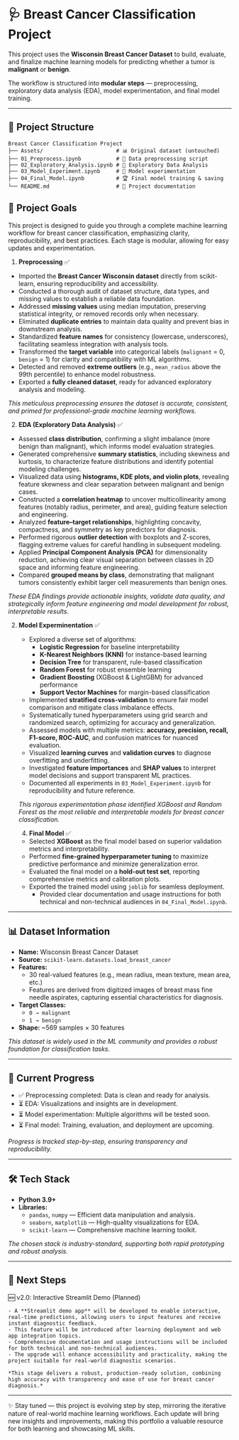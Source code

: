 # 🩺 Breast Cancer Classification Project

This project uses the **Wisconsin Breast Cancer Dataset** to build, evaluate, and finalize machine learning models for predicting whether a tumor is **malignant** or **benign**.  

The workflow is structured into **modular steps** — preprocessing, exploratory data analysis (EDA), model experimentation, and final model training.  

---

## 📂 Project Structure

```
Breast Cancer Classification Project  
├── Assets/                       # 📊 Original dataset (untouched)  
├── 01_Preprocess.ipynb           # 🧹 Data preprocessing script  
├── 02_Exploratory_Analysis.ipynb # 🔎 Exploratory Data Analysis  
├── 03_Model_Experiment.ipynb     # 🧪 Model experimentation  
├── 04_Final_Model.ipynb          # 🏆 Final model training & saving     
└── README.md                     # 📖 Project documentation  
```


## 🎯 Project Goals  

This project is designed to guide you through a complete machine learning workflow for breast cancer classification, emphasizing clarity, reproducibility, and best practices. Each stage is modular, allowing for easy updates and experimentation.

1. **Preprocessing** ✅  
  - Imported the **Breast Cancer Wisconsin dataset** directly from scikit-learn, ensuring reproducibility and accessibility.  
  - Conducted a thorough audit of dataset structure, data types, and missing values to establish a reliable data foundation.  
  - Addressed **missing values** using median imputation, preserving statistical integrity, or removed records only when necessary.  
  - Eliminated **duplicate entries** to maintain data quality and prevent bias in downstream analysis.  
  - Standardized **feature names** for consistency (lowercase, underscores), facilitating seamless integration with analysis tools.  
  - Transformed the **target variable** into categorical labels (`malignant` = 0, `benign` = 1) for clarity and compatibility with ML algorithms.  
  - Detected and removed **extreme outliers** (e.g., `mean_radius` above the 99th percentile) to enhance model robustness.  
  - Exported a **fully cleaned dataset**, ready for advanced exploratory analysis and modeling.  

  *This meticulous preprocessing ensures the dataset is accurate, consistent, and primed for professional-grade machine learning workflows.*  


2. **EDA (Exploratory Data Analysis)** ✅  
  - Assessed **class distribution**, confirming a slight imbalance (more benign than malignant), which informs model evaluation strategies.  
  - Generated comprehensive **summary statistics**, including skewness and kurtosis, to characterize feature distributions and identify potential modeling challenges.  
  - Visualized data using **histograms, KDE plots, and violin plots**, revealing feature skewness and clear separation between malignant and benign cases.  
  - Constructed a **correlation heatmap** to uncover multicollinearity among features (notably radius, perimeter, and area), guiding feature selection and engineering.  
  - Analyzed **feature–target relationships**, highlighting concavity, compactness, and symmetry as key predictors for diagnosis.  
  - Performed rigorous **outlier detection** with boxplots and Z-scores, flagging extreme values for careful handling in subsequent modeling.  
  - Applied **Principal Component Analysis (PCA)** for dimensionality reduction, achieving clear visual separation between classes in 2D space and informing feature engineering.  
  - Compared **grouped means by class**, demonstrating that malignant tumors consistently exhibit larger cell measurements than benign ones.  

  *These EDA findings provide actionable insights, validate data quality, and strategically inform feature engineering and model development for robust, interpretable results.*  

2. **Model Experminentation** ✅ 
    - Explored a diverse set of algorithms:  
      - **Logistic Regression** for baseline interpretability  
      - **K-Nearest Neighbors (KNN)** for instance-based learning  
      - **Decision Tree** for transparent, rule-based classification  
      - **Random Forest** for robust ensemble learning  
      - **Gradient Boosting** (XGBoost & LightGBM) for advanced performance  
      - **Support Vector Machines** for margin-based classification  
    - Implemented **stratified cross-validation** to ensure fair model comparison and mitigate class imbalance effects.  
    - Systematically tuned hyperparameters using grid search and randomized search, optimizing for accuracy and generalization.  
    - Assessed models with multiple metrics: **accuracy, precision, recall, F1-score, ROC-AUC**, and confusion matrices for nuanced evaluation.  
    - Visualized **learning curves** and **validation curves** to diagnose overfitting and underfitting.  
    - Investigated **feature importances** and **SHAP values** to interpret model decisions and support transparent ML practices.  
    - Documented all experiments in `03_Model_Experiment.ipynb` for reproducibility and future reference.  

    *This rigorous experimentation phase identified XGBoost and Random Forest as the most reliable and interpretable models for breast cancer classification.*

    4. **Final Model** ✅  
    - Selected **XGBoost** as the final model based on superior validation metrics and interpretability.  
    - Performed **fine-grained hyperparameter tuning** to maximize predictive performance and minimize generalization error.  
    - Evaluated the final model on a **hold-out test set**, reporting comprehensive metrics and calibration plots.  
    - Exported the trained model using `joblib` for seamless deployment.  
      - Provided clear documentation and usage instructions for both technical and non-technical audiences in `04_Final_Model.ipynb`. 

---

## 📊 Dataset Information  

- **Name:** Wisconsin Breast Cancer Dataset  
- **Source:** `scikit-learn.datasets.load_breast_cancer`  
- **Features:**  
  - 30 real-valued features (e.g., mean radius, mean texture, mean area, etc.)  
  - Features are derived from digitized images of breast mass fine needle aspirates, capturing essential characteristics for diagnosis.  
- **Target Classes:**  
  - `0 → malignant`  
  - `1 → benign`  
- **Shape:** ~569 samples × 30 features  

*This dataset is widely used in the ML community and provides a robust foundation for classification tasks.*

---

## 🚀 Current Progress  

- ✅ Preprocessing completed: Data is clean and ready for analysis.  
- ⏳ EDA: Visualizations and insights are in development.  
- ⏳ Model experimentation: Multiple algorithms will be tested soon.  
- ⏳ Final model: Training, evaluation, and deployment are upcoming.

*Progress is tracked step-by-step, ensuring transparency and reproducibility.*

---

## 🛠️ Tech Stack  

- **Python 3.9+**  
- **Libraries:**  
  - `pandas`, `numpy` — Efficient data manipulation and analysis.  
  - `seaborn`, `matplotlib` — High-quality visualizations for EDA.  
  - `scikit-learn` — Comprehensive machine learning toolkit.

*The chosen stack is industry-standard, supporting both rapid prototyping and robust analysis.*

---

## 📌 Next Steps

🆕 v2.0: Interactive Streamlit Demo (Planned)

    - A **Streamlit demo app** will be developed to enable interactive, real-time predictions, allowing users to input features and receive instant diagnostic feedback.
    - This feature will be introduced after learning deployment and web app integration topics.
    - Comprehensive documentation and usage instructions will be included for both technical and non-technical audiences.
    - The upgrade will enhance accessibility and practicality, making the project suitable for real-world diagnostic scenarios.

    *This stage delivers a robust, production-ready solution, combining high accuracy with transparency and ease of use for breast cancer diagnosis.*

---

✨ Stay tuned — this project is evolving step by step, mirroring the iterative nature of real-world machine learning workflows. Each update will bring new insights and improvements, making this portfolio a valuable resource for both learning and showcasing ML skills.

